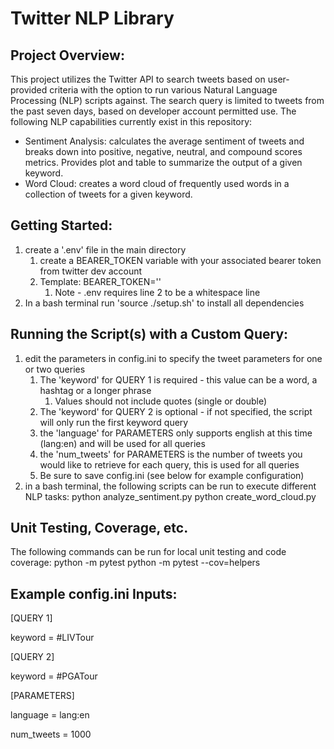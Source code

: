 # Twitter NLP Library

## Project Overview: 
This project utilizes the Twitter API to search tweets based on user-provided criteria with the option to run various Natural Language Processing (NLP) scripts against. The search query is limited to tweets from the past seven days, based on developer account permitted use. The following NLP capabilities currently exist in this repository:
- Sentiment Analysis: calculates the average sentiment of tweets and breaks down into positive, negative, neutral, and compound scores metrics. Provides plot and table to summarize the output of a given keyword. 
- Word Cloud: creates a word cloud of frequently used words in a collection of tweets for a given keyword.

## Getting Started:
1. create a '.env' file in the main directory
    1. create a BEARER_TOKEN variable with your associated bearer token from twitter dev account
    2. Template: BEARER_TOKEN=''
        1. Note - .env requires line 2 to be a whitespace line
2. In a bash terminal run 'source ./setup.sh' to install all dependencies

## Running the Script(s) with a Custom Query: 
1. edit the parameters in config.ini to specify the tweet parameters for one or two queries
    1. The 'keyword' for QUERY 1 is required - this value can be a word, a hashtag or a longer phrase
        1. Values should not include quotes (single or double)
    2. The 'keyword' for QUERY 2 is optional - if not specified, the script will only run the first keyword query
    3. the 'language' for PARAMETERS only supports english at this time (lang:en) and will be used for all queries
    4. the 'num_tweets' for PARAMETERS is the number of tweets you would like to retrieve for each query, this is used for all queries
    5. Be sure to save config.ini (see below for example configuration)
2. in a bash terminal, the following scripts can be run to execute different NLP tasks: 
    python analyze_sentiment.py
    python create_word_cloud.py

## Unit Testing, Coverage, etc.
The following commands can be run for local unit testing and code coverage:
    python -m pytest
    python -m pytest --cov=helpers
    
## Example config.ini Inputs:
[QUERY 1]

keyword = #LIVTour

[QUERY 2]

keyword = #PGATour

[PARAMETERS]

language = lang:en

num_tweets = 1000